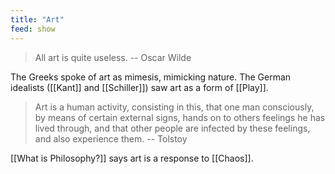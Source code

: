```yaml
---
title: "Art"
feed: show
---
```


> All art is quite useless. -- Oscar Wilde

The Greeks spoke of art as mimesis, mimicking nature. The German idealists ([[Kant]] and [[Schiller]]) saw art as a form of [[Play]]. 

> Art is a human activity, consisting in this, that one man consciously, by means of certain external signs, hands on to others feelings he has lived through, and that other people are infected by these feelings, and also experience them. -- Tolstoy

[[What is Philosophy?]] says art is a response to [[Chaos]].